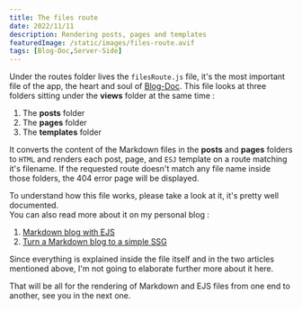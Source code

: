 ```yaml
---
title: The files route
date: 2022/11/11
description: Rendering posts, pages and templates
featuredImage: /static/images/files-route.avif
tags: [Blog-Doc,Server-Side]
---
```

Under the routes folder lives the `filesRoute.js` file, it's the most important file of the app, the heart and soul of [Blog-Doc](/posts/what-is-blog-doc). This file looks at three folders sitting under the **views** folder at the same time :

1. The **posts** folder 
2. The **pages** folder
3. The **templates** folder

It converts the content of the Markdown files in the **posts** and **pages** folders to `HTML` and renders each post, page, and `ESJ` template on a route matching it's filename. If the requested route doesn't match any file name inside those folders, the 404 error page will be displayed.

To understand how this file works, please take a look at it, it's pretty well documented.  
You can also read more about it on my personal blog :

1. [Markdown blog with EJS](https://lebcit.github.io/posts/markdown-blog-with-ejs/)
2. [Turn a Markdown blog to a simple SSG](https://lebcit.github.io/posts/turn-a-markdown-blog-to-a-simple-ssg/)

Since everything is explained inside the file itself and in the two articles mentioned above, I'm not going to elaborate further more about it here.

That will be all for the rendering of Markdown and EJS files from one end to another, see you in the next one.

